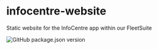 # infocentre-website
Static website for the InfoCentre app within our FleetSuite

![GitHub package.json version](https://img.shields.io/github/package-json/v/daddywoodland/infocentre-website)
